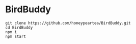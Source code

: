 # BirdBuddy

```
git clone https://github.com/honeypeartea/BirdBuddy.git
cd BirdBuddy
npm i
npm start
```